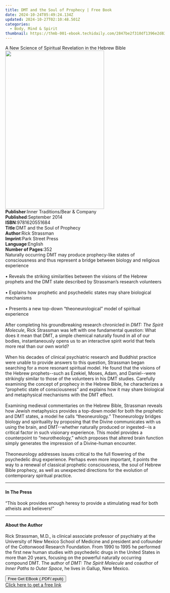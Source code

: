```yaml
---
title: DMT and the Soul of Prophecy | Free Book
date: 2024-10-24T05:49:24.134Z
updated: 2024-10-27T02:10:48.501Z
categories:
  - Body, Mind & Spirit
thumbnail: https://thmb-001-ebook.techidaily.com/2847be2f310df1396e2d8378f35e4b57814a8b2d403fde47fb5f7f29f0d23622.jpg
---
```

<main id="book-container">
  <div class="flex flex-col">
    <div class="book-brief flex-1 py-6 px-4 sm:p-6 md:py-10 md:px-8">
      <!-- brief-->
      <div class="book-brief-main">
        A New Science of Spiritual Revelation in the Hebrew Bible
      </div>
    </div>
    <div
      class="book-meta-info flex-1 grid gap-4 col-start-1 col-end-3 row-start-1 sm:mb-6 sm:grid-cols-4 lg:gap-6 lg:col-start-2 lg:row-end-6 lg:row-span-6 lg:mb-0"
    >
      <div
        class="book-meta-info-left place-content-center mt-4 p-4 text-sm leading-6 col-start-2 col-span-2 dark:text-slate-400"
      >
        <img
          class="w-full h-500 object-cover rounded-lg sm:h-255 sm:col-span-2 lg:col-span-full"
          src="https://img-001-ebook.techidaily.com/07330661ed050d32211d30dc82bf25952b9dd1e6cd69590de01aa98716702242.jpg"
          alt=""
          width="312"
          height="500"
        />
      </div>
      <div
        class="book-meta-info-right mt-2 col-start-1 row-start-2 col-span-3 self-center"
      >
        <!-- meta data  -->
        <div class="flex flex-col px-4 md:px-8">
          <div class="flex-1">
            <strong>Publisher</strong>:<span class="px-2"
              >Inner Traditions/Bear &amp; Company</span
            >
          </div>
          <div class="flex-1">
            <strong>Published</strong>:<span class="px-2">September 2014</span>
          </div>
          <div class="flex-1">
            <strong>ISBN</strong>:<span class="px-2">9781620551684</span>
          </div>
          <div class="flex-1">
            <strong>Title</strong>:<span class="px-2"
              >DMT and the Soul of Prophecy</span
            >
          </div>
          <div class="flex-1">
            <strong>Author</strong>:<span class="px-2">Rick Strassman</span>
          </div>
          <div class="flex-1">
            <strong>Imprint</strong>:<span class="px-2">Park Street Press</span>
          </div>
          <div class="flex-1">
            <strong>Language</strong>:<span class="px-2">English</span>
          </div>
          <div class="flex-1">
            <strong>Number of Pages</strong>:<span class="px-2">352</span>
          </div>
        </div>
      </div>
    </div>
    <div class="book-description flex-1 py-6 px-4 sm:p-6 md:py-10 md:px-8">
      <div class="book-description-main">
        <div accordion-content="" id="description">
          Naturally occurring DMT may produce prophecy-like states of
          consciousness and thus represent a bridge between biology and
          religious experience <br />
          <br />• Reveals the striking similarities between the visions of the
          Hebrew prophets and the DMT state described by Strassman’s research
          volunteers <br />
          <br />• Explains how prophetic and psychedelic states may share
          biological mechanisms <br />
          <br />• Presents a new top-down “theoneurological” model of spiritual
          experience <br />
          <br />After completing his groundbreaking research chronicled in
          <i>DMT: The Spirit Molecule</i>, Rick Strassman was left with one
          fundamental question: What does it mean that DMT, a simple chemical
          naturally found in all of our bodies, instantaneously opens us to an
          interactive spirit world that feels more real than our own world?
          <br />
          <br />When his decades of clinical psychiatric research and Buddhist
          practice were unable to provide answers to this question, Strassman
          began searching for a more resonant spiritual model. He found that the
          visions of the Hebrew prophets--such as Ezekiel, Moses, Adam, and
          Daniel--were strikingly similar to those of the volunteers in his DMT
          studies. Carefully examining the concept of prophecy in the Hebrew
          Bible, he characterizes a “prophetic state of consciousness” and
          explains how it may share biological and metaphysical mechanisms with
          the DMT effect. <br />
          <br />Examining medieval commentaries on the Hebrew Bible, Strassman
          reveals how Jewish metaphysics provides a top-down model for both the
          prophetic and DMT states, a model he calls “theoneurology.”
          Theoneurology bridges biology and spirituality by proposing that the
          Divine communicates with us using the brain, and DMT--whether
          naturally produced or ingested--is a critical factor in such visionary
          experience. This model provides a counterpoint to “neurotheology,”
          which proposes that altered brain function simply generates the
          impression of a Divine-human encounter. <br />
          <br />Theoneurology addresses issues critical to the full flowering of
          the psychedelic drug experience. Perhaps even more important, it
          points the way to a renewal of classical prophetic consciousness, the
          soul of Hebrew Bible prophecy, as well as unexpected directions for
          the evolution of contemporary spiritual practice.
        </div>
        <div class="accordion-fader"></div>
      </div>
    </div>
    <div class="book-excerpts flex-1 py-6 px-4 sm:p-6 md:py-10 md:px-8">
      <!-- excerpts-->
      <div class="book-excerpts-main">
        <hr />
        <h4 class="placeholder placeholder-heading">
          <span>In The Press</span>
        </h4>
        <p>
          “This book provides enough heresy to provide a stimulating read for
          both atheists and believers!”
        </p>
      </div>
    </div>
    <div class="book-about-author flex-1 py-6 px-4 sm:p-6 md:py-10 md:px-8">
      <!-- about author-->
      <div class="book-main-author-main">
        <hr />
        <h4 class="placeholder placeholder-heading">
          <span>About the Author</span>
        </h4>
        <p>
          Rick Strassman, M.D., is clinical associate professor of psychiatry at
          the University of New Mexico School of Medicine and president and
          cofounder of the Cottonwood Research Foundation. From 1990 to 1995 he
          performed the first new human studies with psychedelic drugs in the
          United States in more than 20 years, focusing on the powerful
          naturally occurring compound DMT. The author of
          <i>DMT: The Spirit Molecule</i> and coauthor of
          <i>Inner Paths to Outer Space</i>, he lives in Gallup, New Mexico.
        </p>
      </div>
    </div>
    <div class="book-free-get flex-1 py-6 px-4 sm:p-6 md:py-10 md:px-8">
      <button
        id="btn-free-get"
        class="bg-blue-500 hover:bg-blue-700 text-white font-bold py-2 px-4 rounded"
      >
        Free Get EBook (.PDF/.epub)
      </button>
      <div id="countdown-display" class="px-2 text-lg mt-2"></div>
      <a
        id="free-link"
        class="hidden bg-blue-500 hover:bg-blue-700 text-white font-bold py-2 px-4 rounded"
        href="https://www.ebooks.com/en-us/book/95783061/dmt-and-the-soul-of-prophecy/rick-strassman/"
        target="_blank"
        >Click here to get a free link</a
      >
    </div>
    <script>
      let countdownTime = 0;
      let countdownInterval = null;
      document
        .getElementById('btn-free-get')
        .addEventListener('click', startCountdown);
      function startCountdown() {
        countdownTime = new Date().getTime() + 60000 * 3;
        countdownInterval = setInterval(updateCountdown, 1000);
        document.getElementById('btn-free-get').disabled = true;
        document
          .getElementById('btn-free-get')
          .classList.add('bg-gray-500', 'cursor-not-allowed');
      }
      function updateCountdown() {
        let currentTime = new Date().getTime();
        let timeLeft = countdownTime - currentTime;
        let secondsLeft = Math.floor(timeLeft / 1000);
        document.getElementById('countdown-display').innerHTML =
          `Remaining time: ${secondsLeft} seconds.`;
        if (secondsLeft <= 0) {
          clearInterval(countdownInterval);
          document.getElementById('btn-free-get').classList.add('hidden');
          document.getElementById('free-link').classList.remove('hidden');
          document.getElementById('countdown-display').innerHTML = '';
        }
      }
    </script>
  </div>
</main>

<ins class="adsbygoogle"
      style="display:block"
      data-ad-client="ca-pub-7571918770474297"
      data-ad-slot="8358498916"
      data-ad-format="auto"
      data-full-width-responsive="true"></ins>
    